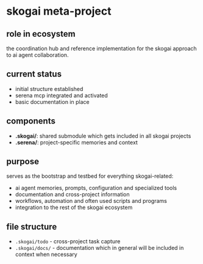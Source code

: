 # skogai meta-project

## role in ecosystem

the coordination hub and reference implementation for the skogai approach to ai agent collaboration.

## current status

- initial structure established
- serena mcp integrated and activated
- basic documentation in place

## components

- **.skogai/**: shared submodule which gets included in all skogai projects
- **.serena/**: project-specific memories and context

## purpose

serves as the bootstrap and testbed for everything skogai-related:

- ai agent memories, prompts, configuration and specialized tools
- documentation and cross-project information
- workflows, automation and often used scripts and programs
- integration to the rest of the skogai ecosystem

## file structure

- `.skogai/todo` - cross-project task capture
- `.skogai/docs/` - documentation which in general will be included in context when necessary

